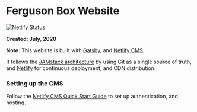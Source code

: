 # Ferguson Box Website

[![Netlify Status](https://api.netlify.com/api/v1/badges/d86bc0b0-11d7-4512-a4a2-76ff0226d9e6/deploy-status)](https://app.netlify.com/sites/ferguson-box/deploys)

**Created: July, 2020**

**Note:** This website is built with [Gatsby](https://www.gatsbyjs.org/), and [Netlify CMS](https://www.netlifycms.org).

It follows the [JAMstack architecture](https://jamstack.org) by using Git as a single source of truth, and [Netlify](https://www.netlify.com) for continuous deployment, and CDN distribution.

### Setting up the CMS

Follow the [Netlify CMS Quick Start Guide](https://www.netlifycms.org/docs/quick-start/#authentication) to set up authentication, and hosting.
